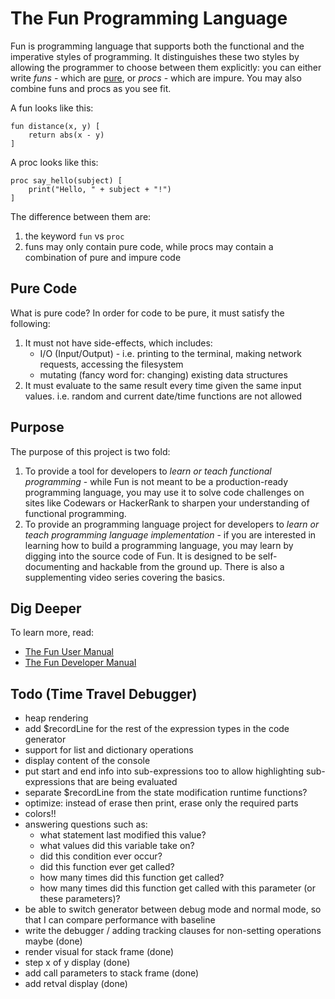 # The Fun Programming Language

Fun is programming language that supports both the functional and the
imperative styles of programming. It distinguishes these two styles
by allowing the programmer to choose between them explicitly: you can
either write *funs* - which are [pure](https://en.wikipedia.org/wiki/Pure_function),
or *procs* - which are impure. You may also combine
funs and procs as you see fit.

A fun looks like this:

```
fun distance(x, y) [
    return abs(x - y)
]
```

A proc looks like this:

```
proc say_hello(subject) [
    print("Hello, " + subject + "!")
]
```

The difference between them are:

1. the keyword `fun` vs `proc`
2. funs may only contain pure code, while procs may contain
a combination of pure and impure code

## Pure Code

What is pure code? In order for code to be pure, it must
satisfy the following:

1. It must not have side-effects, which includes:
    * I/O (Input/Output) - i.e. printing to the terminal, making network requests, accessing the filesystem
    * mutating (fancy word for: changing) existing data structures
2. It must evaluate to the same result every time given the same input values. i.e. random and current date/time functions are not allowed

## Purpose

The purpose of this project is two fold:

1. To provide a tool for developers to *learn or teach functional programming* - while Fun is not meant to be a production-ready programming language, you may use it
to solve code challenges on sites like Codewars or HackerRank to sharpen your understanding of functional programming.
2. To provide an programming language project for developers to *learn or teach programming language implementation* - if you are interested in learning how
to build a programming language, you may learn by digging
into the source code of Fun. It is designed to be self-documenting and hackable from the ground up. There
is also a supplementing video series covering the basics.

## Dig Deeper

To learn more, read:

* [The Fun User Manual](USER_MANUAL.md)
* [The Fun Developer Manual](CONTRIBUTING.md)

## Todo (Time Travel Debugger)

* heap rendering
* add $recordLine for the rest of the expression types in the code generator
* support for list and dictionary operations
* display content of the console
* put start and end info into sub-expressions too to allow highlighting sub-expressions that are
being evaluated
* separate $recordLine from the state modification runtime functions?
* optimize: instead of erase then print, erase only the required parts
* colors!!
* answering questions such as:
   * what statement last modified this value?
   * what values did this variable take on?
   * did this condition ever occur?
   * did this function ever get called?
   * how many times did this function get called?
   * how many times did this function get called with this parameter (or these parameters)?
* be able to switch generator between debug mode and normal mode, so that I can compare
performance with baseline
* write the debugger / adding tracking clauses for non-setting operations maybe (done)
* render visual for stack frame (done)
* step x of y display (done)
* add call parameters to stack frame (done)
* add retval display (done)
